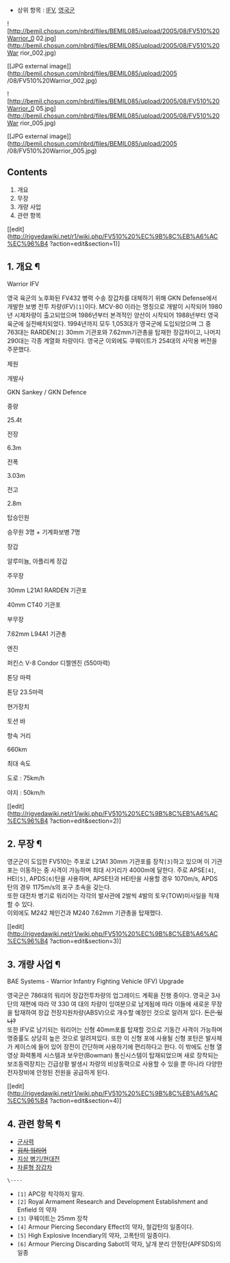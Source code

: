   * 상위 항목 : [IFV](IFV.md), [영국군](%EC%98%81%EA%B5%AD%EA%B5%B0.md)  

![http://bemil.chosun.com/nbrd/files/BEMIL085/upload/2005/08/FV510%20Warrior_0
02.jpg](http://bemil.chosun.com/nbrd/files/BEMIL085/upload/2005/08/FV510%20War
rior_002.jpg)

[[JPG external image]](http://bemil.chosun.com/nbrd/files/BEMIL085/upload/2005
/08/FV510%20Warrior_002.jpg)

  

![http://bemil.chosun.com/nbrd/files/BEMIL085/upload/2005/08/FV510%20Warrior_0
05.jpg](http://bemil.chosun.com/nbrd/files/BEMIL085/upload/2005/08/FV510%20War
rior_005.jpg)

[[JPG external image]](http://bemil.chosun.com/nbrd/files/BEMIL085/upload/2005
/08/FV510%20Warrior_005.jpg)

## Contents

    

1. 개요 
2. 무장 
3. 개량 사업 
4. 관련 항목 

[[edit](http://rigvedawiki.net/r1/wiki.php/FV510%20%EC%9B%8C%EB%A6%AC%EC%96%B4
?action=edit&section=1)]

## 1. 개요 ¶

Warrior IFV

영국 육군의 노후화된 FV432 병력 수송 장갑차를 대체하기 위해 GKN Defense에서 개발한 보병 전투 차량(IFV)`[1]`이다.
MCV-80 이라는 명칭으로 개발이 시작되어 1980년 시제차량이 출고되었으며 1986년부터 본격적인 양산이 시작되어 1988년부터 영국
육군에 실전배치되었다. 1994년까지 모두 1,053대가 영국군에 도입되었으며 그 중 763대는 RARDEN`[2]` 30mm 기관포와
7.62mm기관총을 탑재한 장갑차이고, 나머지 290대는 각종 계열화 차량이다. 영국군 이외에도 쿠웨이트가 254대의 사막용 버전을
주문했다.

  

제원

개발사

GKN Sankey / GKN Defence

중량

25.4t

전장

6.3m

전폭

3.03m

전고

2.8m

탑승인원

승무원 3명 + 기계화보병 7명

장갑

알루미늄, 아플리케 장갑

주무장

30mm L21A1 RARDEN 기관포

40mm CT40 기관포

부무장

7.62mm L94A1 기관총

엔진

퍼킨스 V-8 Condor 디젤엔진 (550마력)

톤당 마력

톤당 23.5마력

현가장치

토션 바

항속 거리

660km

최대 속도

도로 : 75km/h

야지 : 50km/h

[[edit](http://rigvedawiki.net/r1/wiki.php/FV510%20%EC%9B%8C%EB%A6%AC%EC%96%B4
?action=edit&section=2)]

## 2. 무장 ¶

영군군이 도입한 FV510는 주포로 L21A1 30mm 기관포를 장착`[3]`하고 있으며 이 기관포는 이동하는 중 사격이 가능하며 최대
사거리가 4000m에 달한다. 주로 APSE`[4]`, HEI`[5]`, APDS`[6]`탄을 사용하며, APSE탄과 HEI탄을 사용할 경우
1070m/s, APDS탄의 경우 1175m/s의 포구 초속을 갖는다.  
또한 대전차 병기로 워리어는 각각의 발사관에 2발씩 4발의 토우(TOW)미사일을 적재 할 수 있다.  
이외에도 M242 체인건과 M240 7.62mm 기관총을 탑재했다.

  

[[edit](http://rigvedawiki.net/r1/wiki.php/FV510%20%EC%9B%8C%EB%A6%AC%EC%96%B4
?action=edit&section=3)]

## 3. 개량 사업 ¶

BAE Systems - Warrior Infantry Fighting Vehicle (IFV) Upgrade

영국군은 786대의 워리어 장갑전투차량의 업그레이드 계획을 진행 중이다. 영국군 3사단의 재편에 따라 약 330 여 대의 차량이 잉여분으로
남게됨에 따라 이들에 새로운 무장을 탑재하여 장갑 전장지원차량(ABSV)으로 개수할 예정인 것으로 알려져 있다. <del>돈은
있나?</del>  
또한 IFV로 남기되는 워리어는 신형 40mm포를 탑재할 것으로 기동간 사격이 가능하며 명중률도 상당히 높은 것으로 알려져있다. 또한 이
신형 포에 사용될 신형 포탄은 발사체가 케이스에 들어 있어 장전이 간단하며 사용하기에 편리하다고 한다. 이 밖에도 신형 열영상 화력통제
시스템과 보우만(Bowman) 통신시스템이 탑재되었으며 새로 장착되는 보조동력장치는 긴급상황 발생시 차량의 비상동력으로 사용할 수 있을 뿐
아니라 다양한 전자장비에 안정된 전원을 공급하게 된다.

  

[[edit](http://rigvedawiki.net/r1/wiki.php/FV510%20%EC%9B%8C%EB%A6%AC%EC%96%B4
?action=edit&section=4)]

## 4. 관련 항목 ¶

  * [군사력](%EA%B5%B0%EC%82%AC%EB%A0%A5.md)
  * <del>[김치 워리어](%EA%B9%80%EC%B9%98%20%EC%9B%8C%EB%A6%AC%EC%96%B4.md)</del>
  * [지상 병기/현대전](%EC%A7%80%EC%83%81%20%EB%B3%91%EA%B8%B0/%ED%98%84%EB%8C%80%EC%A0%84.md)
  * [차륜형 장갑차](%EC%B0%A8%EB%A5%9C%ED%98%95%20%EC%9E%A5%EA%B0%91%EC%B0%A8.md)

`\----`

  * `[1]` APC랑 착각하지 말자.
  * `[2]` Royal Armament Research and Development Establishment and Enfield 의 약자
  * `[3]` 쿠웨이트는 25mm 장착
  * `[4]` Armour Piercing Secondary Effect의 약자, 철갑탄의 일종이다.
  * `[5]` High Explosive Incendiary의 약자, 고폭탄의 일종이다.
  * `[6]` Armour Piercing Discarding Sabot의 약자, 날개 분리 안정탄(APFSDS)의 일종

